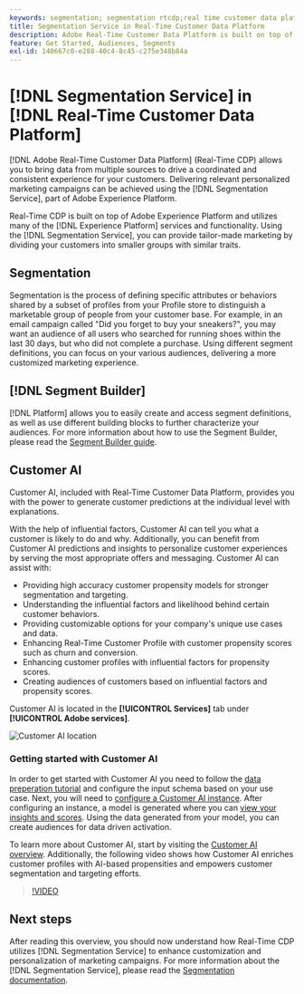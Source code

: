 ```yaml
---
keywords: segmentation; segmentation rtcdp;real time customer data platform segmentation
title: Segmentation Service in Real-Time Customer Data Platform
description: Adobe Real-Time Customer Data Platform is built on top of Adobe Experience Platform and utilizes many of the Experience Platform services and functionality. Using the Segmentation Service, you can provide tailor-made marketing by dividing your customers into smaller groups with similar traits.
feature: Get Started, Audiences, Segments
exl-id: 140667c0-e288-40c4-8c45-c275e348b84a
---
```

# [!DNL Segmentation Service] in [!DNL Real-Time Customer Data Platform]

[!DNL Adobe Real-Time Customer Data Platform] (Real-Time CDP) allows you to bring data from multiple sources to drive a coordinated and consistent experience for your customers. Delivering relevant personalized marketing campaigns can be achieved using the [!DNL Segmentation Service], part of Adobe Experience Platform.

Real-Time CDP is built on top of Adobe Experience Platform and utilizes many of the [!DNL Experience Platform] services and functionality. Using the [!DNL Segmentation Service], you can provide tailor-made marketing by dividing your customers into smaller groups with similar traits.

## Segmentation

Segmentation is the process of defining specific attributes or behaviors shared by a subset of profiles from your Profile store to distinguish a marketable group of people from your customer base. For example, in an email campaign called "Did you forget to buy your sneakers?", you may want an audience of all users who searched for running shoes within the last 30 days, but who did not complete a purchase. Using different segment definitions, you can focus on your various audiences, delivering a more customized marketing experience.

## [!DNL Segment Builder]

[!DNL Platform] allows you to easily create and access segment definitions, as well as use different building blocks to further characterize your audiences. For more information about how to use the Segment Builder, please read the [Segment Builder guide](./segment-builder-guide.md).

## Customer AI

Customer AI, included with Real-Time Customer Data Platform, provides you with the power to generate customer predictions at the individual level with explanations.

With the help of influential factors, Customer AI can tell you what a customer is likely to do and why. Additionally, you can benefit from Customer AI predictions and insights to personalize customer experiences by serving the most appropriate offers and messaging. Customer AI can assist with:

* Providing high accuracy customer propensity models for stronger segmentation and targeting.
* Understanding the influential factors and likelihood behind certain customer behaviors.
* Providing customizable options for your company's unique use cases and data.
* Enhancing Real-Time Customer Profile with customer propensity scores such as churn and conversion.
* Enhancing customer profiles with influential factors for propensity scores.
* Creating audiences of customers based on influential factors and propensity scores.

Customer AI is located in the **[!UICONTROL Services]** tab under **[!UICONTROL Adobe services]**.

![Customer AI location](../assets/overview/rtcdp-customer-ai.png)

### Getting started with Customer AI

In order to get started with Customer AI you need to follow the [data preperation tutorial](../../intelligent-services/data-preparation.md) and configure the input schema based on your use case. Next, you will need to [configure a Customer AI instance](../../intelligent-services/customer-ai/user-guide/configure.md). After configuring an instance, a model is generated where you can [view your insights and scores](../../intelligent-services/customer-ai/user-guide/discover-insights.md). Using the data generated from your model, you can create audiences for data driven activation.

To learn more about Customer AI, start by visiting the [Customer AI overview](../../intelligent-services/customer-ai/overview.md). Additionally, the following video shows how Customer AI enriches customer profiles with AI-based propensities and empowers customer segmentation and targeting efforts.

>[!VIDEO](https://video.tv.adobe.com/v/40374/?quality=12&learn=on)


## Next steps

After reading this overview, you should now understand how Real-Time CDP utilizes [!DNL Segmentation Service] to enhance customization and personalization of marketing campaigns. For more information about the [!DNL Segmentation Service], please read the [Segmentation documentation](../../segmentation/home.md).
